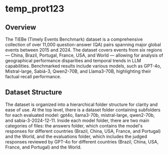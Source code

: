 # temp_prot123

## Overview

The TiEBe (Timely Events Benchmark) dataset is a comprehensive collection of over 11,000 question-answer (QA) pairs spanning major global events between 2015 and 2024. The dataset covers events from six regions — China, Brazil, Portugal, France, USA, and World — allowing for analysis of geographical performance disparities and temporal trends in LLM capabilities. Benchmarked results include various models, such as GPT-4o, Mistral-large, Sabiá-3, Qwen2-70B, and Llama3-70B, highlighting their factual recall performance.

## Dataset Structure

The dataset is organized into a hierarchical folder structure for clarity and ease of use. At the top level, there is a dataset folder containing subfolders for each evaluated model: gpt4o, llama3-70b, mistral-large, qwen2-70b, and sabia-3-2024-12-11. Inside each model folder, there are two main categories of files: the answers folder, which contains the model's responses for different countries (Brazil, China, USA, France, and Portugal) and the World, and the evaluations folder, which includes the judged responses reviewed by GPT-4o for different countries (Brazil, China, USA, France, and Portugal) and the World.